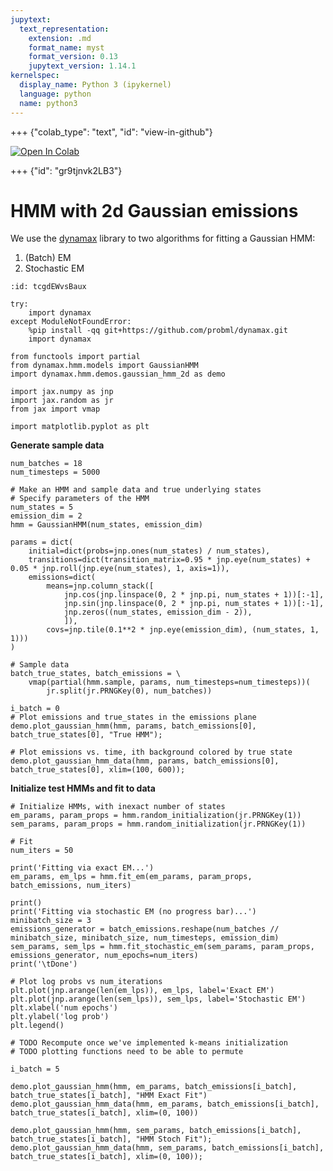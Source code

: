 ```yaml
---
jupytext:
  text_representation:
    extension: .md
    format_name: myst
    format_version: 0.13
    jupytext_version: 1.14.1
kernelspec:
  display_name: Python 3 (ipykernel)
  language: python
  name: python3
---
```


+++ {"colab_type": "text", "id": "view-in-github"}

<a href="https://colab.research.google.com/github/probml/pyprobml/blob/master/notebooks/book2/28/hmm_gauss2d.ipynb" target="_parent"><img src="https://colab.research.google.com/assets/colab-badge.svg" alt="Open In Colab"/></a>

+++ {"id": "gr9tjnvk2LB3"}

# HMM with 2d Gaussian emissions 

We use the [dynamax](https://github.com/probml/dynamax/blob/main/dynamax/) library
to two algorithms for fitting a Gaussian HMM:
1. (Batch) EM
2. Stochastic EM

```{code-cell} ipython3
:id: tcgdEWvsBaux

try:
    import dynamax
except ModuleNotFoundError:
    %pip install -qq git+https://github.com/probml/dynamax.git
    import dynamax
```

```{code-cell} ipython3
from functools import partial
from dynamax.hmm.models import GaussianHMM
import dynamax.hmm.demos.gaussian_hmm_2d as demo

import jax.numpy as jnp
import jax.random as jr
from jax import vmap

import matplotlib.pyplot as plt
```

**Generate sample data**

```{code-cell} ipython3
num_batches = 18
num_timesteps = 5000

# Make an HMM and sample data and true underlying states
# Specify parameters of the HMM
num_states = 5
emission_dim = 2
hmm = GaussianHMM(num_states, emission_dim)

params = dict(
    initial=dict(probs=jnp.ones(num_states) / num_states),
    transitions=dict(transition_matrix=0.95 * jnp.eye(num_states) + 0.05 * jnp.roll(jnp.eye(num_states), 1, axis=1)),
    emissions=dict(
        means=jnp.column_stack([
            jnp.cos(jnp.linspace(0, 2 * jnp.pi, num_states + 1))[:-1],
            jnp.sin(jnp.linspace(0, 2 * jnp.pi, num_states + 1))[:-1],
            jnp.zeros((num_states, emission_dim - 2)),
            ]),
        covs=jnp.tile(0.1**2 * jnp.eye(emission_dim), (num_states, 1, 1)))
)

# Sample data
batch_true_states, batch_emissions = \
    vmap(partial(hmm.sample, params, num_timesteps=num_timesteps))(
        jr.split(jr.PRNGKey(0), num_batches))

i_batch = 0
# Plot emissions and true_states in the emissions plane
demo.plot_gaussian_hmm(hmm, params, batch_emissions[0], batch_true_states[0], "True HMM");

# Plot emissions vs. time, ith background colored by true state
demo.plot_gaussian_hmm_data(hmm, params, batch_emissions[0], batch_true_states[0], xlim=(100, 600));
```

**Initialize test HMMs and fit to data**

```{code-cell} ipython3
# Initialize HMMs, with inexact number of states
em_params, param_props = hmm.random_initialization(jr.PRNGKey(1))
sem_params, param_props = hmm.random_initialization(jr.PRNGKey(1))

# Fit
num_iters = 50

print('Fitting via exact EM...')
em_params, em_lps = hmm.fit_em(em_params, param_props, batch_emissions, num_iters)

print()
print('Fitting via stochastic EM (no progress bar)...')
minibatch_size = 3
emissions_generator = batch_emissions.reshape(num_batches // minibatch_size, minibatch_size, num_timesteps, emission_dim)
sem_params, sem_lps = hmm.fit_stochastic_em(sem_params, param_props, emissions_generator, num_epochs=num_iters)
print('\tDone')

# Plot log probs vs num_iterations
plt.plot(jnp.arange(len(em_lps)), em_lps, label='Exact EM')
plt.plot(jnp.arange(len(sem_lps)), sem_lps, label='Stochastic EM')
plt.xlabel('num epochs')
plt.ylabel('log prob')
plt.legend()
```

```{code-cell} ipython3
# TODO Recompute once we've implemented k-means initialization
# TODO plotting functions need to be able to permute

i_batch = 5

demo.plot_gaussian_hmm(hmm, em_params, batch_emissions[i_batch], batch_true_states[i_batch], "HMM Exact Fit")
demo.plot_gaussian_hmm_data(hmm, em_params, batch_emissions[i_batch], batch_true_states[i_batch], xlim=(0, 100))

demo.plot_gaussian_hmm(hmm, sem_params, batch_emissions[i_batch], batch_true_states[i_batch], "HMM Stoch Fit");
demo.plot_gaussian_hmm_data(hmm, sem_params, batch_emissions[i_batch], batch_true_states[i_batch], xlim=(0, 100));
```
